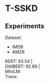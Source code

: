 # T-SSKD

## Experiments
Dataset:
- IMDB 
- AMZR

BERT: 93.54 | <br>
DitilBERT: 92.89 | <br>
MiniLM: <br>
Trans: <br>
